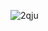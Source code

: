 ![2qju](https://github.com/brenolasserre/brenolasserre/assets/28848242/4e083fca-3847-4f58-b801-69223488bd13)
